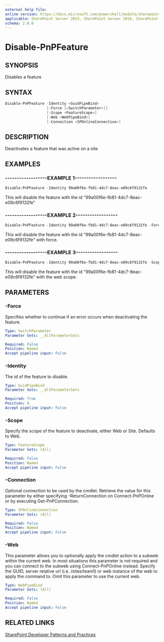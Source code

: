 ```yaml
---
external help file:
online version: https://docs.microsoft.com/powershell/module/sharepoint-pnp/disable-pnpfeature
applicable: SharePoint Server 2013, SharePoint Server 2016, SharePoint Server 2019, SharePoint Online
schema: 2.0.0
---
```

# Disable-PnPFeature

## SYNOPSIS
Disables a feature

## SYNTAX 

```powershell
Disable-PnPFeature -Identity <GuidPipeBind>
                   [-Force [<SwitchParameter>]]
                   [-Scope <FeatureScope>]
                   [-Web <WebPipeBind>]
                   [-Connection <SPOnlineConnection>]
```

## DESCRIPTION
Deactivates a feature that was active on a site

## EXAMPLES

### ------------------EXAMPLE 1------------------
```powershell
Disable-PnPFeature -Identity 99a00f6e-fb81-4dc7-8eac-e09c6f9132fe
```

This will disable the feature with the id "99a00f6e-fb81-4dc7-8eac-e09c6f9132fe"

### ------------------EXAMPLE 2------------------
```powershell
Disable-PnPFeature -Identity 99a00f6e-fb81-4dc7-8eac-e09c6f9132fe -Force
```

This will disable the feature with the id "99a00f6e-fb81-4dc7-8eac-e09c6f9132fe" with force.

### ------------------EXAMPLE 3------------------
```powershell
Disable-PnPFeature -Identity 99a00f6e-fb81-4dc7-8eac-e09c6f9132fe -Scope Web
```

This will disable the feature with the id "99a00f6e-fb81-4dc7-8eac-e09c6f9132fe" with the web scope.

## PARAMETERS

### -Force
Specifies whether to continue if an error occurs when deactivating the feature.

```yaml
Type: SwitchParameter
Parameter Sets: __AllParameterSets

Required: False
Position: Named
Accept pipeline input: False
```

### -Identity
The id of the feature to disable.

```yaml
Type: GuidPipeBind
Parameter Sets: __AllParameterSets

Required: True
Position: 0
Accept pipeline input: False
```

### -Scope
Specify the scope of the feature to deactivate, either Web or Site. Defaults to Web.

```yaml
Type: FeatureScope
Parameter Sets: (All)

Required: False
Position: Named
Accept pipeline input: False
```

### -Connection
Optional connection to be used by the cmdlet. Retrieve the value for this parameter by either specifying -ReturnConnection on Connect-PnPOnline or by executing Get-PnPConnection.

```yaml
Type: SPOnlineConnection
Parameter Sets: (All)

Required: False
Position: Named
Accept pipeline input: False
```

### -Web
This parameter allows you to optionally apply the cmdlet action to a subweb within the current web. In most situations this parameter is not required and you can connect to the subweb using Connect-PnPOnline instead. Specify the GUID, server relative url (i.e. /sites/team1) or web instance of the web to apply the command to. Omit this parameter to use the current web.

```yaml
Type: WebPipeBind
Parameter Sets: (All)

Required: False
Position: Named
Accept pipeline input: False
```

## RELATED LINKS

[SharePoint Developer Patterns and Practices](https://aka.ms/sppnp)